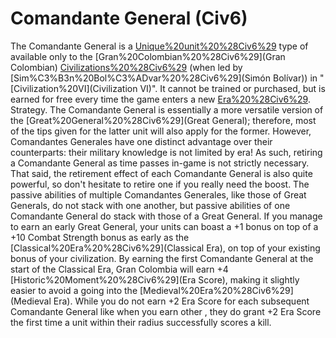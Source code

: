 # Comandante General (Civ6)

The Comandante General is a [Unique%20unit%20%28Civ6%29](unique) type of available only to the [Gran%20Colombian%20%28Civ6%29](Gran Colombian) [Civilizations%20%28Civ6%29](civilization) (when led by [Sim%C3%B3n%20Bol%C3%ADvar%20%28Civ6%29](Simón Bolívar)) in "[Civilization%20VI](Civilization VI)". It cannot be trained or purchased, but is earned for free every time the game enters a new [Era%20%28Civ6%29](era).
Strategy.
The Comandante General is essentially a more versatile version of the [Great%20General%20%28Civ6%29](Great General); therefore, most of the tips given for the latter unit will also apply for the former. However, Comandantes Generales have one distinct advantage over their counterparts: their military knowledge is not limited by era! As such, retiring a Comandante General as time passes in-game is not strictly necessary. That said, the retirement effect of each Comandante General is also quite powerful, so don't hesitate to retire one if you really need the boost. The passive abilities of multiple Comandantes Generales, like those of Great Generals, do not stack with one another, but passive abilities of one Comandante General do stack with those of a Great General. If you manage to earn an early Great General, your units can boast a +1 bonus on top of a +10 Combat Strength bonus as early as the [Classical%20Era%20%28Civ6%29](Classical Era), on top of your existing bonus of your civilization.
By earning the first Comandante General at the start of the Classical Era, Gran Colombia will earn +4 [Historic%20Moment%20%28Civ6%29](Era Score), making it slightly easier to avoid a going into the [Medieval%20Era%20%28Civ6%29](Medieval Era). While you do not earn +2 Era Score for each subsequent Comandante General like when you earn other , they do grant +2 Era Score the first time a unit within their radius successfully scores a kill.
